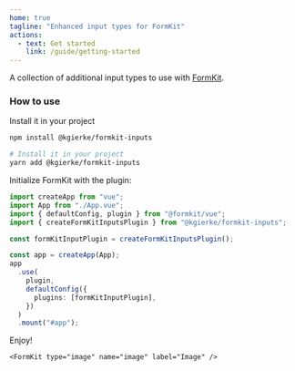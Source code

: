```yaml
---
home: true
tagline: "Enhanced input types for FormKit"
actions:
  - text: Get started
    link: /guide/getting-started
---
```


A collection of additional input types to use with [FormKit](https://formkit.com).

### How to use

Install it in your project

<CodeGroup>
<CodeGroupItem title="NPM" active>

```bash
npm install @kgierke/formkit-inputs
```

</CodeGroupItem>

<CodeGroupItem title="YARN">

```bash
# Install it in your project
yarn add @kgierke/formkit-inputs
```

</CodeGroupItem>
</CodeGroup>

Initialize FormKit with the plugin:

```ts
import createApp from "vue";
import App from "./App.vue";
import { defaultConfig, plugin } from "@formkit/vue";
import { createFormKitInputsPlugin } from "@kgierke/formkit-inputs";

const formKitInputPlugin = createFormKitInputsPlugin();

const app = createApp(App);
app
  .use(
    plugin,
    defaultConfig({
      plugins: [formKitInputPlugin],
    })
  )
  .mount("#app");
```

Enjoy!

```vue
<FormKit type="image" name="image" label="Image" />
```
